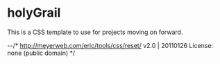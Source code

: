 # holyGrail
This is a CSS template to use for projects moving on forward.

--/* http://meyerweb.com/eric/tools/css/reset/ 
   v2.0 | 20110126
   License: none (public domain)
*/